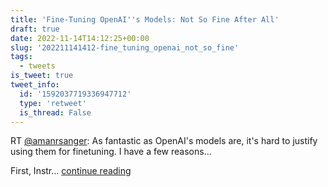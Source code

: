 ```yaml
---
title: 'Fine-Tuning OpenAI''s Models: Not So Fine After All'
draft: true
date: 2022-11-14T14:12:25+00:00
slug: '202211141412-fine_tuning_openai_not_so_fine'
tags:
  - tweets
is_tweet: true
tweet_info:
  id: '1592037719336947712'
  type: 'retweet'
  is_thread: False
---
```




RT [@amanrsanger](https://x.com/amanrsanger): As fantastic as OpenAI's models are, it's hard to justify using them for finetuning. I have a few reasons...

First, Instr… [continue reading](https://x.com/sytelus/status/1592037719336947712)
